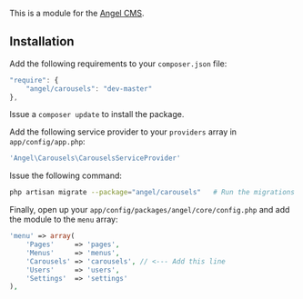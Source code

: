 This is a module for the [Angel CMS](https://github.com/JVMartin/angel).

Installation
------------
Add the following requirements to your `composer.json` file:
```javascript
"require": {
    "angel/carousels": "dev-master"
},
```

Issue a `composer update` to install the package.

Add the following service provider to your `providers` array in `app/config/app.php`:
```php
'Angel\Carousels\CarouselsServiceProvider'
```

Issue the following command:
```bash
php artisan migrate --package="angel/carousels"   # Run the migrations
```

Finally, open up your `app/config/packages/angel/core/config.php` and add the module to the `menu` array:
```php
'menu' => array(
	'Pages'		=> 'pages',
	'Menus'		=> 'menus',
	'Carousels'	=> 'carousels', // <--- Add this line
	'Users'		=> 'users',
	'Settings'	=> 'settings'
),
```
